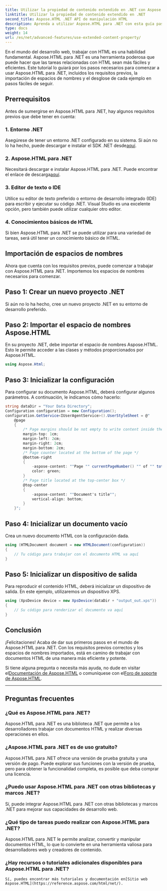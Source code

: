 ```yaml
---
title: Utilizar la propiedad de contenido extendido en .NET con Aspose.HTML
linktitle: Utilizar la propiedad de contenido extendido en .NET
second_title: Aspose.HTML .NET API de manipulación HTML
description: Aprenda a utilizar Aspose.HTML para .NET con esta guía paso a paso. Mejore sus conocimientos de HTML y agilice sus proyectos de desarrollo web.
type: docs
weight: 14
url: /es/net/advanced-features/use-extended-content-property/
---
```


En el mundo del desarrollo web, trabajar con HTML es una habilidad fundamental. Aspose.HTML para .NET es una herramienta poderosa que puede hacer que las tareas relacionadas con HTML sean más fáciles y eficientes. Este tutorial lo guiará por los pasos necesarios para comenzar a usar Aspose.HTML para .NET, incluidos los requisitos previos, la importación de espacios de nombres y el desglose de cada ejemplo en pasos fáciles de seguir.

## Prerrequisitos

Antes de sumergirse en Aspose.HTML para .NET, hay algunos requisitos previos que debe tener en cuenta:

### 1. Entorno .NET

 Asegúrese de tener un entorno .NET configurado en su sistema. Si aún no lo ha hecho, puede descargar e instalar el SDK .NET desde[aquí](https://releases.aspose.com/html/net/).

### 2. Aspose.HTML para .NET

 Necesitará descargar e instalar Aspose.HTML para .NET. Puede encontrar el enlace de descarga[aquí](https://releases.aspose.com/html/net/).

### 3. Editor de texto o IDE

Utilice su editor de texto preferido o entorno de desarrollo integrado (IDE) para escribir y ejecutar su código .NET. Visual Studio es una excelente opción, pero también puede utilizar cualquier otro editor.

### 4. Conocimientos básicos de HTML

Si bien Aspose.HTML para .NET se puede utilizar para una variedad de tareas, será útil tener un conocimiento básico de HTML.

## Importación de espacios de nombres

Ahora que cuenta con los requisitos previos, puede comenzar a trabajar con Aspose.HTML para .NET. Importemos los espacios de nombres necesarios para comenzar.

## Paso 1: Crear un nuevo proyecto .NET

Si aún no lo ha hecho, cree un nuevo proyecto .NET en su entorno de desarrollo preferido.

## Paso 2: Importar el espacio de nombres Aspose.HTML

En su proyecto .NET, debe importar el espacio de nombres Aspose.HTML. Esto le permite acceder a las clases y métodos proporcionados por Aspose.HTML.

```csharp
using Aspose.Html;
```

## Paso 3: Inicializar la configuración

Para configurar su documento Aspose.HTML, deberá configurar algunos parámetros. A continuación, le indicamos cómo hacerlo:

```csharp
string dataDir = "Your Data Directory";
Configuration configuration = new Configuration();
configuration.GetService<IUserAgentService>().UserStyleSheet = @"
    @page 
    {
        /* Page margins should be not empty to write content inside the margin-boxes */
        margin-top: 1cm;
        margin-left: 2cm;
        margin-right: 2cm;
        margin-bottom: 2cm;
        /* Page counter located at the bottom of the page */
        @bottom-right
        {
            -aspose-content: ""Page "" currentPageNumber() "" of "" totalPagesNumber();
            color: green;
        }
        /* Page title located at the top-center box */
        @top-center
        {
            -aspose-content: ""Document's title"";
            vertical-align: bottom;
        }    
    }";
```

## Paso 4: Inicializar un documento vacío

Crea un nuevo documento HTML con la configuración dada.

```csharp
using (HTMLDocument document = new HTMLDocument(configuration))
{
    // Tu código para trabajar con el documento HTML va aquí
}
```

## Paso 5: Inicializar un dispositivo de salida

Para reproducir el contenido HTML, deberá inicializar un dispositivo de salida. En este ejemplo, utilizaremos un dispositivo XPS.

```csharp
using (XpsDevice device = new XpsDevice(dataDir + "output_out.xps"))
{
    // Su código para renderizar el documento va aquí
}
```

## Conclusión

¡Felicitaciones! Acaba de dar sus primeros pasos en el mundo de Aspose.HTML para .NET. Con los requisitos previos correctos y los espacios de nombres importados, está en camino de trabajar con documentos HTML de una manera más eficiente y potente.

 Si tiene alguna pregunta o necesita más ayuda, no dude en visitar el[Documentación de Aspose.HTML](https://reference.aspose.com/html/net/) o comuníquese con el[Foro de soporte de Aspose.HTML](https://forum.aspose.com/).

---

## Preguntas frecuentes

### ¿Qué es Aspose.HTML para .NET?
   Aspose.HTML para .NET es una biblioteca .NET que permite a los desarrolladores trabajar con documentos HTML y realizar diversas operaciones en ellos.

### ¿Aspose.HTML para .NET es de uso gratuito?
   Aspose.HTML para .NET ofrece una versión de prueba gratuita y una versión de pago. Puede explorar sus funciones con la versión de prueba, pero para obtener la funcionalidad completa, es posible que deba comprar una licencia.

### ¿Puedo usar Aspose.HTML para .NET con otras bibliotecas y marcos .NET?
   Sí, puede integrar Aspose.HTML para .NET con otras bibliotecas y marcos .NET para mejorar sus capacidades de desarrollo web.

### ¿Qué tipo de tareas puedo realizar con Aspose.HTML para .NET?
   Aspose.HTML para .NET le permite analizar, convertir y manipular documentos HTML, lo que lo convierte en una herramienta valiosa para desarrolladores web y creadores de contenido.

### ¿Hay recursos o tutoriales adicionales disponibles para Aspose.HTML para .NET?
    Sí, puedes encontrar más tutoriales y documentación en[Sitio web Aspose.HTML](https://reference.aspose.com/html/net/).

